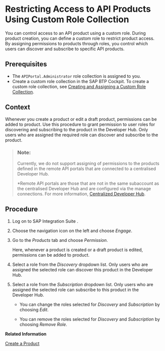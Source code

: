 <!-- loio09fb892458c54952a1c9abcef141ef97 -->

# Restricting Access to API Products Using Custom Role Collection

You can control access to an API product using a custom role. During product creation, you can define a custom role to restrict product access. By assigning permissions to products through roles, you control which users can discover and subscribe to specific API products.



<a name="loio09fb892458c54952a1c9abcef141ef97__prereq_y5k_q5x_ddb"/>

## Prerequisites

-   The `APIPortal.Administrator` role collection is assigned to you.
-   Create a custom role collection in the SAP BTP Cockpit. To create a custom role collection, see [Creating and Assigning a Custom Role Collection](creating-and-assigning-a-custom-role-collection-9d827cd.md).



## Context

Whenever you create a product or edit a draft product, permissions can be added to product. Use this procedure to grant permission to user roles for discovering and subscribing to the product in the Developer Hub. Only users who are assigned the required role can discover and subscribe to the product.

> ### Note:  
> Currently, we do not support assigning of permissions to the products defined in the remote API portals that are connected to a centralised Developer Hub.
> 
> \*Remote API portals are those that are not in the same subaccount as the centralised Developer Hub and are configured via the manage connections. For more information, [Centralized Developer Hub](../centralized-developer-hub-38422de.md).



## Procedure

1.  Log on to SAP Integration Suite .

2.  Choose the navigation icon on the left and choose *Engage*.

3.  Go to the *Products* tab and choose *Permission*.

    Here, whenever a product is created or a draft product is edited, permissions can be added to product.

4.  Select a role from the *Discovery* dropdown list. Only users who are assigned the selected role can discover this product in the Developer Hub.

5.  Select a role from the *Subscription* dropdown list. Only users who are assigned the selected role can subscribe to this product in the Developer Hub.

    -   You can change the roles selected for *Discovery* and *Subscription* by choosing *Edit*.

    -   You can remove the roles selected for *Discovery* and *Subscription* by choosing *Remove Role*.



**Related Information**  


[Create a Product](create-a-product-d769622.md "Explains how to create products to publish a bundle of API proxies together.")

